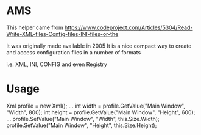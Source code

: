 ﻿# AMS

This helper came from https://www.codeproject.com/Articles/5304/Read-Write-XML-files-Config-files-INI-files-or-the

It was originally made available in 2005 It is a nice compact way to create and access configuration files in a number of formats

i.e. XML, INI, CONFIG and even Registry

# Usage

Xml profile = new Xml();
...
int width = profile.GetValue("Main Window", "Width", 800);
int height = profile.GetValue("Main Window", "Height", 600);
...
profile.SetValue("Main Window", "Width", this.Size.Width);
profile.SetValue("Main Window", "Height", this.Size.Height);